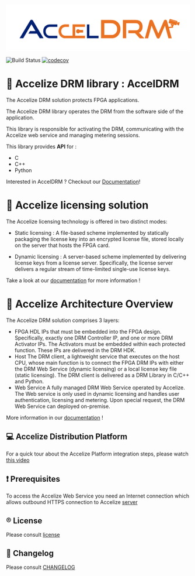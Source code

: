 ![Screenshot](images/AccelDRM_lock.png)

![Build Status](https://codebuild.eu-west-1.amazonaws.com/badges?uuid=eyJlbmNyeXB0ZWREYXRhIjoiVXRTOGxGaW5hZ1BzVGtoa0pBODhPanFlL3RpbFJPeGo5dHNxN3Uwb1ZuUmZOc1VkejBOeGk2WGVodzZPK2NvdS9WWVZUSlJhZXFMbEgrejN1VDN6TE13PSIsIml2UGFyYW1ldGVyU3BlYyI6IkhtMFRSeW1aRzVWVUpZcVQiLCJtYXRlcmlhbFNldFNlcmlhbCI6MX0%3D&branch=master)
[![codecov](https://codecov.io/gh/Accelize/drmlib/branch/master/graph/badge.svg)](https://codecov.io/gh/Accelize/drmlib)

# :closed_lock_with_key: Accelize DRM library : AccelDRM

The Accelize DRM solution protects FPGA applications.

The Accelize DRM library operates the DRM from the software side of the
application.

This library is responsible for activating the DRM, communicating with the
Accelize web service and managing metering sessions.

This library provides **API** for :
* C
* C++
* Python

Interested in AccelDRM ? Checkout our [Documentation](http://accelize.s3-website-eu-west-1.amazonaws.com/documentation/stable)!

# :key: Accelize licensing solution

The Accelize licensing technology is offered in two distinct modes:

* Static licensing :
A file-based scheme implemented by statically packaging the license key into an
encrypted license file, stored locally on the server that hosts the FPGA card.

* Dynamic licensing :
A server-based scheme implemented by delivering license keys from a license server.
Specifically, the license server delivers a regular stream of time-limited single-use license keys.

Take a look at our [documentation](http://accelize.s3-website-eu-west-1.amazonaws.com/documentation/stable/#licensing-modes) for more information !

# :wrench: Accelize Architecture Overview

The Accelize DRM solution comprises 3 layers:

* FPGA HDL IPs that must be embedded into the FPGA design. Specifically, exactly one DRM Controller IP,
and one or more DRM Activator IPs. The Activators must be embedded within each protected function.
These IPs are delivered in the DRM HDK.
* Host The DRM client, a lightweight service that executes on the host CPU, whose main function is to connect
the FPGA DRM IPs with either the DRM Web Service (dynamic licensing) or a local license key file (static licensing).
The DRM client is delivered as a DRM Library in C/C++ and Python.
* Web Service A fully managed DRM Web Service operated by Accelize. The Web service is only used in dynamic
licensing and handles user authentication, licensing and metering. Upon special request,
the DRM Web Service can deployed on-premise.

More information in our [documentation](http://accelize.s3-website-eu-west-1.amazonaws.com/documentation/stable/#licensing-modes) !

## :computer: Accelize Distribution Platform

For a quick tour about the Accelize Platform integration steps, please watch [this video](https://youtu.be/7cb_ksLTcRk)

## :heavy_exclamation_mark: Prerequisites

To access the Accelize Web Service you need an Internet connection which allows
outbound HTTPS connection to Accelize [server](https://master.metering.accelize.com)

## :registered: License

Please consult [license](LICENSE)

## :floppy_disk: Changelog

Please consult [CHANGELOG](CHANGELOG)
